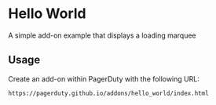 # Hello World

A simple add-on example that displays a loading marquee

## Usage

Create an add-on within PagerDuty with the following URL:

```
https://pagerduty.github.io/addons/hello_world/index.html
```

